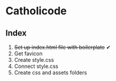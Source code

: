 # Catholicode
## Index
1. ~~Set up index.html file with boilerplate~~ ✔
2. Get favicon
3. Create style.css
4. Connect style.css
5. Create css and assets folders
